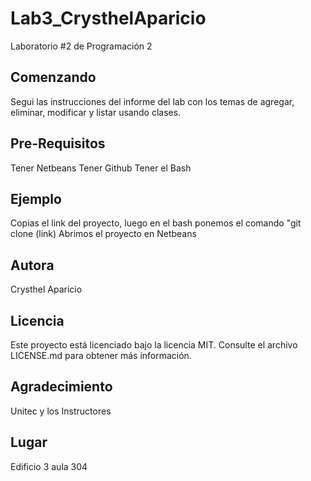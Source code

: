 # Lab3_CrysthelAparicio
Laboratorio #2 de Programación 2

Comenzando
---------------
Segui las instrucciones del informe del lab
con los temas de agregar, eliminar, modificar y listar usando clases.

Pre-Requisitos
------------------
Tener Netbeans
Tener Github
Tener el Bash

Ejemplo
----------------
Copias el link del proyecto, luego en el bash ponemos el comando "git clone (link)
Abrimos el proyecto en Netbeans

Autora
------------
Crysthel Aparicio

Licencia
------------------------------------
Este proyecto está licenciado bajo la licencia MIT. Consulte el archivo LICENSE.md para obtener más información.

Agradecimiento
------------------
Unitec y los Instructores

Lugar
--------------------------------------
Edificio 3 aula 304


